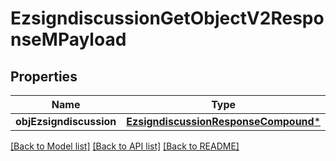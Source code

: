 # EzsigndiscussionGetObjectV2ResponseMPayload

## Properties
Name | Type | Description | Notes
------------ | ------------- | ------------- | -------------
**objEzsigndiscussion** | [**EzsigndiscussionResponseCompound***](EzsigndiscussionResponseCompound.md) |  | 

[[Back to Model list]](../README.md#documentation-for-models) [[Back to API list]](../README.md#documentation-for-api-endpoints) [[Back to README]](../README.md)


